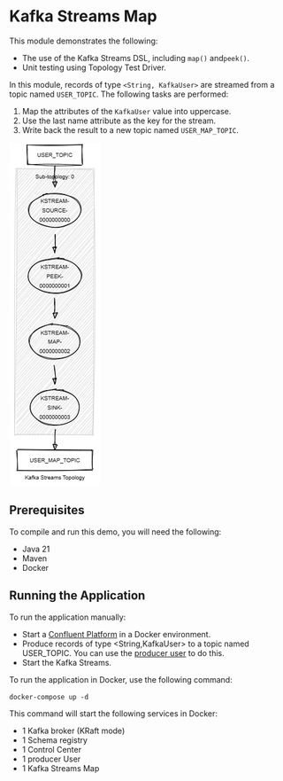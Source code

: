 # Kafka Streams Map

This module demonstrates the following:

- The use of the Kafka Streams DSL, including `map()` and`peek()`.
- Unit testing using Topology Test Driver.

In this module, records of type `<String, KafkaUser>` are streamed from a topic named `USER_TOPIC`.
The following tasks are performed:

1. Map the attributes of the `KafkaUser` value into uppercase.
2. Use the last name attribute as the key for the stream.
3. Write back the result to a new topic named `USER_MAP_TOPIC`.

![topology.png](topology.png)

## Prerequisites

To compile and run this demo, you will need the following:

- Java 21
- Maven
- Docker

## Running the Application

To run the application manually:

- Start a [Confluent Platform](https://docs.confluent.io/platform/current/quickstart/ce-docker-quickstart.html#step-1-download-and-start-cp) in a Docker environment.
- Produce records of type <String,KafkaUser> to a topic named USER_TOPIC. You can use the [producer user](../specific-producers/kafka-streams-producer-user) to do this.
- Start the Kafka Streams.

To run the application in Docker, use the following command:

```console
docker-compose up -d
```

This command will start the following services in Docker:

- 1 Kafka broker (KRaft mode)
- 1 Schema registry
- 1 Control Center
- 1 producer User
- 1 Kafka Streams Map
